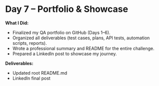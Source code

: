 # Day 7 – Portfolio & Showcase

**What I Did:**
- Finalized my QA portfolio on GitHub (Days 1–6).
- Organized all deliverables (test cases, plans, API tests, automation scripts, reports).
- Wrote a professional summary and README for the entire challenge.
- Prepared a LinkedIn post to showcase my journey.

**Deliverables:**
- Updated root README.md
- LinkedIn final post
